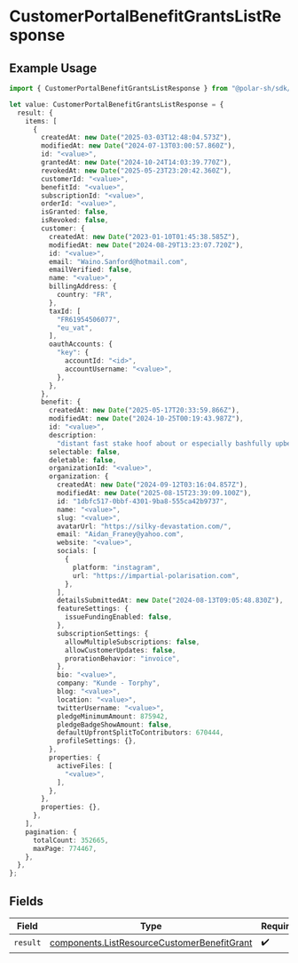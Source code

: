 # CustomerPortalBenefitGrantsListResponse

## Example Usage

```typescript
import { CustomerPortalBenefitGrantsListResponse } from "@polar-sh/sdk/models/operations/customerportalbenefitgrantslist.js";

let value: CustomerPortalBenefitGrantsListResponse = {
  result: {
    items: [
      {
        createdAt: new Date("2025-03-03T12:48:04.573Z"),
        modifiedAt: new Date("2024-07-13T03:00:57.860Z"),
        id: "<value>",
        grantedAt: new Date("2024-10-24T14:03:39.770Z"),
        revokedAt: new Date("2025-05-23T23:20:42.360Z"),
        customerId: "<value>",
        benefitId: "<value>",
        subscriptionId: "<value>",
        orderId: "<value>",
        isGranted: false,
        isRevoked: false,
        customer: {
          createdAt: new Date("2023-01-10T01:45:38.585Z"),
          modifiedAt: new Date("2024-08-29T13:23:07.720Z"),
          id: "<value>",
          email: "Waino.Sanford@hotmail.com",
          emailVerified: false,
          name: "<value>",
          billingAddress: {
            country: "FR",
          },
          taxId: [
            "FR61954506077",
            "eu_vat",
          ],
          oauthAccounts: {
            "key": {
              accountId: "<id>",
              accountUsername: "<value>",
            },
          },
        },
        benefit: {
          createdAt: new Date("2025-05-17T20:33:59.866Z"),
          modifiedAt: new Date("2024-10-25T00:19:43.987Z"),
          id: "<value>",
          description:
            "distant fast stake hoof about or especially bashfully upbeat independence",
          selectable: false,
          deletable: false,
          organizationId: "<value>",
          organization: {
            createdAt: new Date("2024-09-12T03:16:04.857Z"),
            modifiedAt: new Date("2025-08-15T23:39:09.100Z"),
            id: "1dbfc517-0bbf-4301-9ba8-555ca42b9737",
            name: "<value>",
            slug: "<value>",
            avatarUrl: "https://silky-devastation.com/",
            email: "Aidan_Franey@yahoo.com",
            website: "<value>",
            socials: [
              {
                platform: "instagram",
                url: "https://impartial-polarisation.com",
              },
            ],
            detailsSubmittedAt: new Date("2024-08-13T09:05:48.830Z"),
            featureSettings: {
              issueFundingEnabled: false,
            },
            subscriptionSettings: {
              allowMultipleSubscriptions: false,
              allowCustomerUpdates: false,
              prorationBehavior: "invoice",
            },
            bio: "<value>",
            company: "Kunde - Torphy",
            blog: "<value>",
            location: "<value>",
            twitterUsername: "<value>",
            pledgeMinimumAmount: 875942,
            pledgeBadgeShowAmount: false,
            defaultUpfrontSplitToContributors: 670444,
            profileSettings: {},
          },
          properties: {
            activeFiles: [
              "<value>",
            ],
          },
        },
        properties: {},
      },
    ],
    pagination: {
      totalCount: 352665,
      maxPage: 774467,
    },
  },
};
```

## Fields

| Field                                                                                                      | Type                                                                                                       | Required                                                                                                   | Description                                                                                                |
| ---------------------------------------------------------------------------------------------------------- | ---------------------------------------------------------------------------------------------------------- | ---------------------------------------------------------------------------------------------------------- | ---------------------------------------------------------------------------------------------------------- |
| `result`                                                                                                   | [components.ListResourceCustomerBenefitGrant](../../models/components/listresourcecustomerbenefitgrant.md) | :heavy_check_mark:                                                                                         | N/A                                                                                                        |